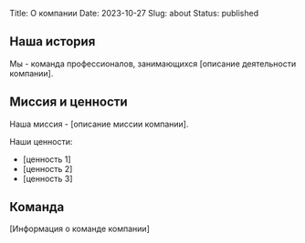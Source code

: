 Title: О компании
Date: 2023-10-27
Slug: about
Status: published

## Наша история

Мы - команда профессионалов, занимающихся [описание деятельности компании].

## Миссия и ценности

Наша миссия - [описание миссии компании].

Наши ценности:

*   [ценность 1]
*   [ценность 2]
*   [ценность 3]

## Команда

[Информация о команде компании]